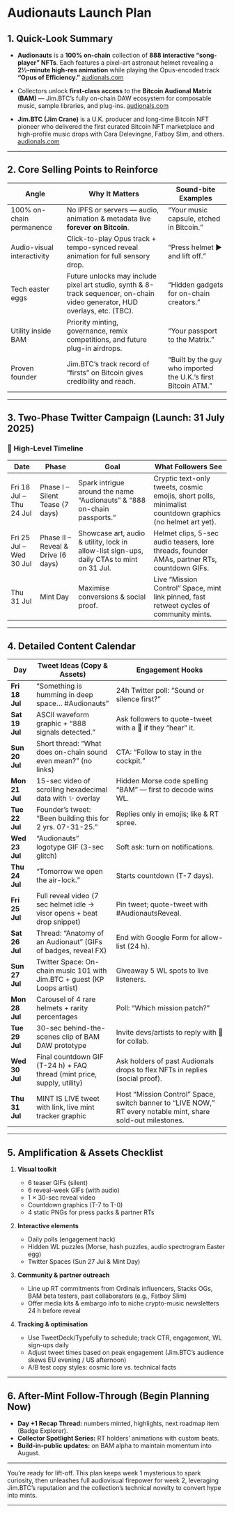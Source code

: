 # Audionauts Launch Plan

## 1. Quick-Look Summary

* **Audionauts** is a **100% on-chain** collection of **888 interactive “song-player” NFTs**.
  Each features a pixel-art astronaut helmet revealing a **2½-minute high-res animation** while playing the Opus-encoded track **“Opus of Efficiency.”**
  [audionals.com](https://audionals.com)

* Collectors unlock **first-class access** to the **Bitcoin Audional Matrix (BAM)** — Jim.BTC’s fully on-chain DAW ecosystem for composable music, sample libraries, and plug-ins.
  [audionals.com](https://audionals.com)

* **Jim.BTC (Jim Crane)** is a U.K. producer and long-time Bitcoin NFT pioneer who delivered the first curated Bitcoin NFT marketplace and high-profile music drops with Cara Delevingne, Fatboy Slim, and others.
  [audionals.com](https://audionals.com)

---

## 2. Core Selling Points to Reinforce

| **Angle**                  | **Why It Matters**                                                                                                          | **Sound-bite Examples**                                       |
| -------------------------- | --------------------------------------------------------------------------------------------------------------------------- | ------------------------------------------------------------- |
| 100% on-chain permanence   | No IPFS or servers — audio, animation & metadata live **forever on Bitcoin**.                                               | “Your music capsule, etched in Bitcoin.”                      |
| Audio-visual interactivity | Click-to-play Opus track + tempo-synced reveal animation for full sensory drop.                                             | “Press helmet ▶ and lift off.”                                |
| Tech easter eggs           | Future unlocks may include pixel art studio, synth & 8-track sequencer, on-chain video generator, HUD overlays, etc. (TBC). | “Hidden gadgets for on-chain creators.”                       |
| Utility inside BAM         | Priority minting, governance, remix competitions, and future plug-in airdrops.                                              | “Your passport to the Matrix.”                                |
| Proven founder             | Jim.BTC’s track record of “firsts” on Bitcoin gives credibility and reach.                                                  | “Built by the guy who imported the U.K.’s first Bitcoin ATM.” |

---

## 3. Two-Phase Twitter Campaign (Launch: 31 July 2025)

### 📅 High-Level Timeline

| Date                    | Phase                              | Goal                                                                                      | What Followers See                                                                                       |
| ----------------------- | ---------------------------------- | ----------------------------------------------------------------------------------------- | -------------------------------------------------------------------------------------------------------- |
| Fri 18 Jul – Thu 24 Jul | Phase I – Silent Tease (7 days)    | Spark intrigue around the name “Audionauts” & “888 on-chain passports.”                   | Cryptic text-only tweets, cosmic emojis, short polls, minimalist countdown graphics (no helmet art yet). |
| Fri 25 Jul – Wed 30 Jul | Phase II – Reveal & Drive (6 days) | Showcase art, audio & utility, lock in allow-list sign-ups, daily CTAs to mint on 31 Jul. | Helmet clips, 5-sec audio teasers, lore threads, founder AMAs, partner RTs, countdown GIFs.              |
| Thu 31 Jul              | Mint Day                           | Maximise conversions & social proof.                                                      | Live “Mission Control” Space, mint link pinned, fast retweet cycles of community mints.                  |

---

## 4. Detailed Content Calendar

| Day            | Tweet Ideas (Copy & Assets)                                              | Engagement Hooks                                                                                             |
| -------------- | ------------------------------------------------------------------------ | ------------------------------------------------------------------------------------------------------------ |
| **Fri 18 Jul** | “Something is humming in deep space… #Audionauts”                        | 24h Twitter poll: “Sound or silence first?”                                                                  |
| **Sat 19 Jul** | ASCII waveform graphic + “888 signals detected.”                         | Ask followers to quote-tweet with a 🚀 if they “hear” it.                                                    |
| **Sun 20 Jul** | Short thread: “What does on-chain sound even mean?” (no links)           | CTA: “Follow to stay in the cockpit.”                                                                        |
| **Mon 21 Jul** | 15-sec video of scrolling hexadecimal data with ✨ overlay                | Hidden Morse code spelling “BAM” — first to decode wins WL.                                                  |
| **Tue 22 Jul** | Founder’s tweet: “Been building this for 2 yrs. 07-31-25.”               | Replies only in emojis; like & RT spree.                                                                     |
| **Wed 23 Jul** | “Audionauts” logotype GIF (3-sec glitch)                                 | Soft ask: turn on notifications.                                                                             |
| **Thu 24 Jul** | “Tomorrow we open the air-lock.”                                         | Starts countdown (T-7 days).                                                                                 |
| **Fri 25 Jul** | Full reveal video (7 sec helmet idle → visor opens + beat drop snippet)  | Pin tweet; quote-tweet with #AudionautsReveal.                                                               |
| **Sat 26 Jul** | Thread: “Anatomy of an Audionaut” (GIFs of badges, reveal FX)            | End with Google Form for allow-list (24 h).                                                                  |
| **Sun 27 Jul** | Twitter Space: On-chain music 101 with Jim.BTC + guest (KP Loops artist) | Giveaway 5 WL spots to live listeners.                                                                       |
| **Mon 28 Jul** | Carousel of 4 rare helmets + rarity percentages                          | Poll: “Which mission patch?”                                                                                 |
| **Tue 29 Jul** | 30-sec behind-the-scenes clip of BAM DAW prototype                       | Invite devs/artists to reply with 💽 for collab.                                                             |
| **Wed 30 Jul** | Final countdown GIF (T-24 h) + FAQ thread (mint price, supply, utility)  | Ask holders of past Audionals drops to flex NFTs in replies (social proof).                                  |
| **Thu 31 Jul** | MINT IS LIVE tweet with link, live mint tracker graphic                  | Host “Mission Control” Space, switch banner to “LIVE NOW,” RT every notable mint, share sold-out milestones. |

---

## 5. Amplification & Assets Checklist

1. **Visual toolkit**

   * 6 teaser GIFs (silent)
   * 6 reveal-week GIFs (with audio)
   * 1 × 30-sec reveal video
   * Countdown graphics (T-7 to T-0)
   * 4 static PNGs for press packs & partner RTs

2. **Interactive elements**

   * Daily polls (engagement hack)
   * Hidden WL puzzles (Morse, hash puzzles, audio spectrogram Easter egg)
   * Twitter Spaces (Sun 27 Jul & Mint Day)

3. **Community & partner outreach**

   * Line up RT commitments from Ordinals influencers, Stacks OGs, BAM beta testers, past collaborators (e.g., Fatboy Slim)
   * Offer media kits & embargo info to niche crypto-music newsletters 24 h before reveal

4. **Tracking & optimisation**

   * Use TweetDeck/Typefully to schedule; track CTR, engagement, WL sign-ups daily
   * Adjust tweet times based on peak engagement (Jim.BTC’s audience skews EU evening / US afternoon)
   * A/B test copy styles: cosmic lore vs. technical facts

---

## 6. After-Mint Follow-Through (Begin Planning Now)

* **Day +1 Recap Thread:** numbers minted, highlights, next roadmap item (Badge Explorer).
* **Collector Spotlight Series:** RT holders’ animations with custom beats.
* **Build-in-public updates:** on BAM alpha to maintain momentum into August.

---

You’re ready for lift-off. This plan keeps week 1 mysterious to spark curiosity, then unleashes full audiovisual firepower for week 2, leveraging Jim.BTC’s reputation and the collection’s technical novelty to convert hype into mints.

---
